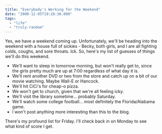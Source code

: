 ```yaml
---
title: "Everybody's Working for the Weekend"
date: "2008-12-05T19:28:36.000"
tags: 
  - "life"
  - "truly-random"
---
```


Yes, we have a weekend coming up. Unfortunately, we'll be heading into the weekend with a house full of sickies - Becky, both girls, and I are all fighting colds, coughs, and sore throats. Ick. So, here's my list of guesses of things we'll do this weekend.

- We'll want to sleep in tomorrow morning, but won't really get to, since the girls pretty much are up at 7:00 regardless of what day it is.
- We'll rent another DVD or two from the store and catch up on a bit of our movie watching. Maybe Wall-E or Hancock.
- We'll hit CiCi's for cheap-o pizza.
- We won't get to church, given that we're all feeling icky.
- We'll visit the library sometime... probably Saturday.
- We'll watch some college football... most definitely the Florida/Alabama game.
- I won't post anything more interesting than this to the blog.

There's my profound list for Friday. I'll check back in on Monday to see what kind of score I get.
